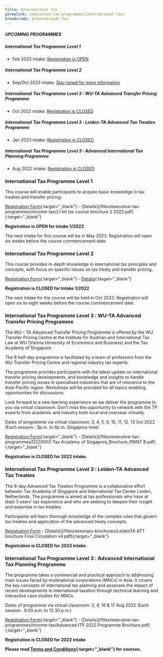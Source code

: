 ```yaml
---
title: International Tax
permalink: /executive-tax-programmes/international-tax/
breadcrumb: International Tax
---
```

##### **UPCOMING PROGRAMMES**
##### **International Tax Programme Level 1**
* Feb 2023 intake: [Registration is OPEN](/executive-tax-programmes/international-tax/#etp1IT-ta-id)

##### **International Tax Programme Level 2**
* Sep/Oct 2023 intake: [Stay tuned for more information](/executive-tax-programmes/international-tax/#etp2IT-ta-id)

##### **International Tax Programme Level 3 : WU-TA Advanced Transfer Pricing Programme**
* Oct 2022 intake: [Registration is CLOSED](/executive-tax-programmes/international-tax/#wu-ta-id)

##### **International Tax Programme Level 3 : Leiden-TA Advanced Tax Treaties Programme**
* Jan 2023 intake: [Registration is CLOSED](/executive-tax-programmes/international-tax/#leiden-ta-id)

##### **International Tax Programme Level 3 : Advanced International Tax Planning Programme**
* Aug 2022 intake: [Registration is CLOSED](/executive-tax-programmes/international-tax/#itp-id)


<a id="etp1IT-ta-id"></a>
### **International Tax Programme Level 1**

This course will enable participants to acquire basic knowledge in tax treaties and transfer pricing.

[Registration Form](https://go.gov.sg/reglevel1int22022){:target="_blank"} - [Details](/files/executive-tax-programmes/income-tax/L1 Int tax course brochure 2 2022.pdf){:target="_blank"}

**Registration is OPEN for intake 1/2022**

The next intake for this course will be in May 2023. Registration will open six weeks before the course commencement date.

<a id="etp2IT-ta-id"></a>
### **International Tax Programme Level 2**

This course provides in-depth knowledge in international tax principles and concepts, with focus on specific issues on tax treaty and transfer pricing.

[Registration Form](   https://go.gov.sg/l2int12022registration){:target="_blank"} - [Details](/files/executive-tax-programmes/income-tax/brochureIntTaxL212022.pdf){:target="_blank"}

**Registration is CLOSED for Intake 1/2022**

The next intake for the course will be held in Oct 2023. Registration will open six to eight weeks before the course commencement date.

<a id="wu-ta-id"></a>
### **International Tax Programme Level 3 : WU-TA Advanced Transfer Pricing Programme**

The WU – TA Advanced Transfer Pricing Programme is offered by the WU Transfer Pricing Centre at the Institute for Austrian and International Tax Law at WU (Vienna University of Economics and Business) and the Tax Academy of Singapore. 

The 8 half-day programme is facilitated by a team of professors from the WU Transfer Pricing Centre and regional industry tax experts.

The programme provides participants with the latest update on international transfer pricing developments, and knowledge and insights to handle transfer pricing issues in specialised industries that are of relevance to the Asia-Pacific region. Workshops will be provided for all topics enabling opportunities for discussions.

Look forward to a new learning experience as we deliver the programme to you via virtual classroom. Don’t miss the opportunity to network with the TP experts from academic and industry both local and overseas virtually.

Dates of programme via virtual classroom: 3, 4, 5, 6, 10, 11, 12, 13 Oct 2022 (Each session : 3p.m. to 6p.m. Singapore time)

[Registration Form](https://go.gov.sg/fgnacs){:target="_blank"} - [Details](/files/executive-tax-programmes/D220002-Tax Academy of Singapore_Brochure_PRINT B.pdf){:target="_blank"}

**Registration is CLOSED for 2022 intake.**

<a id="leiden-ta-id"></a>
### **International Tax Programme Level 3 : Leiden-TA Advanced Tax Treaties**

The 6-day Advanced Tax Treaties Programme is a collaborative effort between Tax Academy of Singapore and International Tax Center Leiden, Netherlands. The programme is aimed at tax professionals who have at least 3 years' tax experience and who are seeking to deepen their insight and expertise in tax treaties.

Participants will learn thorough knowledge of the complex rules that govern tax treaties and application of the advanced treaty concepts.

[Registration Form](https://form.gov.sg/63317d4657c5a7001209efac) - [Details](/files/seminars-brochures/LeidenTA ATT brochure Final Circulation v4.pdf){:target="_blank"}

**Registration is CLOSED for 2023 intake.**

<a id="itp-id"></a>
### **International Tax Programme Level 3 : Advanced International Tax Planning Programme**

The programme takes a commercial and practical approach to addressing main issues faced by multinational corporations (MNCs) in Asia. It covers the key concepts of international tax planning and assesses the impact of recent developments in international taxation through technical learning and interactive case studies for MNCs.  

Dates of programme via virtual classroom: 3, 4, 16  &amp; 17 Aug 2022 (Each session : 9.00 a.m. to 12.30 p.m.)

[Registration Form](https://go.gov.sg/yg1voh){:target="_blank"} - [Details](/files/executive-tax-programmes/income-tax/Advanced ITP 2022 Programme Brochure.pdf){:target="_blank"}

**Registration is CLOSED for 2022 intake**

**Please read [Terms and Conditions](/executive-tax-programmes/Terms-and-Conditions/){:target="_blank"} for courses.**